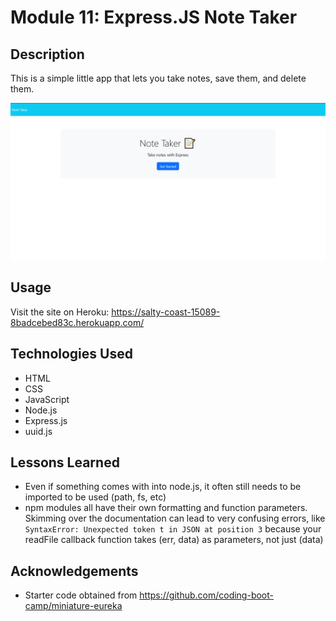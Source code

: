 # Module 11: Express.JS Note Taker

## Description

This is a simple little app that lets you take notes, save them, and delete them. 

![Gif of Functionality](./NoteTaker.gif)

## Usage

Visit the site on Heroku: https://salty-coast-15089-8badcebed83c.herokuapp.com/

## Technologies Used
- HTML
- CSS
- JavaScript
- Node.js
- Express.js
- uuid.js

## Lessons Learned
- Even if something comes with  into node.js, it often still needs to be imported to be used (path, fs, etc)
- npm modules all have their own formatting and function parameters. Skimming over the documentation can lead to very confusing errors, like ```SyntaxError: Unexpected token t in JSON at position 3``` because your readFile callback function takes (err, data) as parameters, not just (data)

## Acknowledgements
- Starter code obtained from https://github.com/coding-boot-camp/miniature-eureka